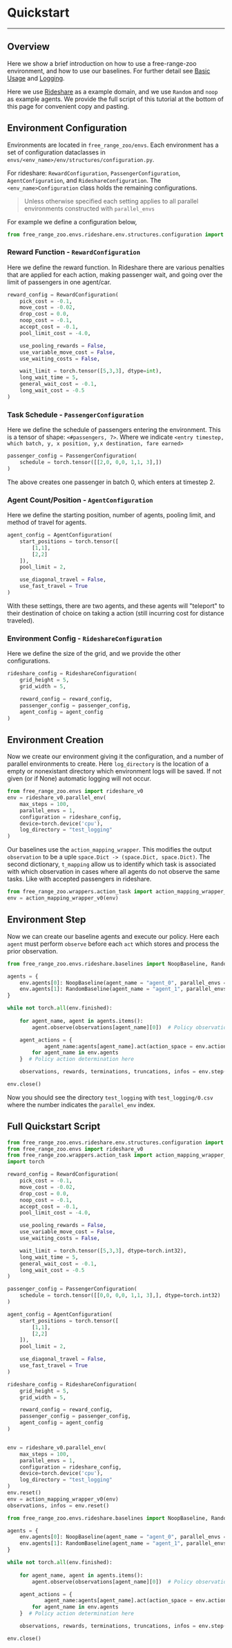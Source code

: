 # Quickstart

---

## Overview 

Here we show a brief introduction on how to use a free-range-zoo environment, and how to use our baselines. For further detail see [Basic Usage](https://oasys-mas.github.io/free-range-zoo/introduction/basic_usage.html) and [Logging](https://oasys-mas.github.io/free-range-zoo/introduction/logging.html).

Here we use [Rideshare](https://oasys-mas.github.io/free-range-zoo/environments/rideshare/index.html) as a example domain, and we use `Random` and `noop` as example agents. We provide the full script of this tutorial at the bottom of this page for convenient copy and pasting. 


## Environment Configuration

Environments are located in `free_range_zoo/envs`. Each environment has a set of configuration dataclasses in `envs/<env_name>/env/structures/configuration.py`. 

For rideshare: `RewardConfiguration`, `PassengerConfiguration`, `AgentConfiguration`, and `RideshareConfiguration`. The `<env_name>Configuration` class holds the remaining configurations.

> Unless otherwise specified each setting applies to all parallel environments constructed with `parallel_envs`


For example we define a configuration below, 

```py
from free_range_zoo.envs.rideshare.env.structures.configuration import RewardConfiguration, PassengerConfiguration, AgentConfiguration, RideshareConfiguration
```

### Reward Function - `RewardConfiguration`

Here we define the reward function. In Rideshare there are various penalties that are applied for each action, making passenger wait, and going over the limit of passengers in one agent/car.

```py
reward_config = RewardConfiguration(
    pick_cost = -0.1,
    move_cost = -0.02,
    drop_cost = 0.0,
    noop_cost = -0.1,
    accept_cost = -0.1,
    pool_limit_cost = -4.0,

    use_pooling_rewards = False,
    use_variable_move_cost = False,
    use_waiting_costs = False,

    wait_limit = torch.tensor([5,3,3], dtype=int),
    long_wait_time = 5,
    general_wait_cost = -0.1,
    long_wait_cost = -0.5
)
```

### Task Schedule - `PassengerConfiguration`

Here we define the schedule of passengers entering the environment. This is a tensor of shape: `<#passengers, 7>`. Where we indicate `<entry timestep, which batch, y, x position, y,x destination, fare earned>`

```py
passenger_config = PassengerConfiguration(
    schedule = torch.tensor([[2,0, 0,0, 1,1, 3],])
)
```

The above creates one passenger in batch 0, which enters at timestep 2. 

### Agent Count/Position - `AgentConfiguration`

Here we define the starting position, number of agents, pooling limit, and method of travel for agents.


```py
agent_config = AgentConfiguration(
    start_positions = torch.tensor([
        [1,1],
        [2,2]
    ]),
    pool_limit = 2,

    use_diagonal_travel = False,
    use_fast_travel = True
)
```
With these settings, there are two agents, and these agents will "teleport" to their destination of choice on taking a action (still incurring cost for distance traveled).

### Environment Config - `RideshareConfiguration`

Here we define the size of the grid, and we provide the other configurations.

```py
rideshare_config = RideshareConfiguration(
    grid_height = 5,
    grid_width = 5,

    reward_config = reward_config,
    passenger_config = passenger_config,
    agent_config = agent_config
)
```

## Environment Creation

Now we create our environment giving it the configuration, and a number of parallel environments to create. Here `log_directory` is the location of a empty or nonexistant directory which environment logs will be saved. If not given (or if None) automatic logging will not occur.

```py
from free_range_zoo.envs import rideshare_v0
env = rideshare_v0.parallel_env(
    max_steps = 100,
    parallel_envs = 1,
    configuration = rideshare_config,
    device=torch.device('cpu'),
    log_directory = "test_logging"
)
```

Our baselines use the `action_mapping_wrapper`. This modifies the output `observation` to be a uple `space.Dict -> (space.Dict, space.Dict)`. The second dictionary, `t_mapping` allow us to identify which task is associated with which observation in cases where all agents do not observe the same tasks. Like with accepted passengers in rideshare.

```py
from free_range_zoo.wrappers.action_task import action_mapping_wrapper_v0
env = action_mapping_wrapper_v0(env)
```

## Environment Step

Now we can create our baseline agents and execute our policy. Here each `agent` must perform `observe` before each `act` which stores and process the prior observation. 

```py
from free_range_zoo.envs.rideshare.baselines import NoopBaseline, RandomBaseline

agents = {
    env.agents[0]: NoopBaseline(agent_name = "agent_0", parallel_envs = 1),
    env.agents[1]: RandomBaseline(agent_name = "agent_1", parallel_envs = 1)
}

while not torch.all(env.finished):
    
    for agent_name, agent in agents.items():
        agent.observe(observations[agent_name][0])  # Policy observation 

    agent_actions = {
            agent_name:agents[agent_name].act(action_space = env.action_space(agent_name))
        for agent_name in env.agents
    }  # Policy action determination here

    observations, rewards, terminations, truncations, infos = env.step(agent_actions)

env.close()
```

Now you should see the directory `test_logging` with `test_logging/0.csv` where the number indicates the `parallel_env` index.

## Full Quickstart Script
```py
from free_range_zoo.envs.rideshare.env.structures.configuration import RewardConfiguration, PassengerConfiguration, AgentConfiguration, RideshareConfiguration
from free_range_zoo.envs import rideshare_v0
from free_range_zoo.wrappers.action_task import action_mapping_wrapper_v0
import torch

reward_config = RewardConfiguration(
    pick_cost = -0.1,
    move_cost = -0.02,
    drop_cost = 0.0,
    noop_cost = -0.1,
    accept_cost = -0.1,
    pool_limit_cost = -4.0,

    use_pooling_rewards = False,
    use_variable_move_cost = False,
    use_waiting_costs = False,

    wait_limit = torch.tensor([5,3,3], dtype=torch.int32),
    long_wait_time = 5,
    general_wait_cost = -0.1,
    long_wait_cost = -0.5
)

passenger_config = PassengerConfiguration(
    schedule = torch.tensor([[0,0, 0,0, 1,1, 3],], dtype=torch.int32)
)

agent_config = AgentConfiguration(
    start_positions = torch.tensor([
        [1,1],
        [2,2]
    ]),
    pool_limit = 2,

    use_diagonal_travel = False,
    use_fast_travel = True
)

rideshare_config = RideshareConfiguration(
    grid_height = 5,
    grid_width = 5,

    reward_config = reward_config,
    passenger_config = passenger_config,
    agent_config = agent_config
)


env = rideshare_v0.parallel_env(
    max_steps = 100,
    parallel_envs = 1,
    configuration = rideshare_config,
    device=torch.device('cpu'),
    log_directory = "test_logging"
)
env.reset()
env = action_mapping_wrapper_v0(env)
observations, infos = env.reset()

from free_range_zoo.envs.rideshare.baselines import NoopBaseline, RandomBaseline

agents = {
    env.agents[0]: NoopBaseline(agent_name = "agent_0", parallel_envs = 1),
    env.agents[1]: RandomBaseline(agent_name = "agent_1", parallel_envs = 1)
}

while not torch.all(env.finished):
    
    for agent_name, agent in agents.items():
        agent.observe(observations[agent_name][0])  # Policy observation 

    agent_actions = {
            agent_name:agents[agent_name].act(action_space = env.action_space(agent_name))
        for agent_name in env.agents
    }  # Policy action determination here

    observations, rewards, terminations, truncations, infos = env.step(agent_actions)

env.close()
```